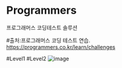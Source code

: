 # Programmers
프로그래머스 코딩테스트 솔루션

#출처:프로그래머스 코딩 테스트 연습. https://programmers.co.kr/learn/challenges

#Level1
#Level2
![image](https://user-images.githubusercontent.com/64565005/171314717-3c888141-69a1-4ced-a469-10f3f5b63bd7.png)
